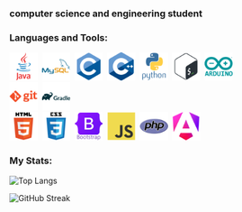 ### computer science and engineering student

### Languages and Tools:

<div>
  <img src="https://github.com/devicons/devicon/blob/master/icons/java/java-original-wordmark.svg" title="java" alt="java" width="50"/>&nbsp;
  <img src="https://github.com/devicons/devicon/blob/master/icons/mysql/mysql-original-wordmark.svg" title="MySql" alt="MySql" width="50"/>&nbsp;
  <img src="https://github.com/devicons/devicon/blob/master/icons/c/c-original.svg" title="C" alt="C" width="50"/>&nbsp;
  <img src="https://github.com/devicons/devicon/blob/master/icons/cplusplus/cplusplus-original.svg" title="C++" alt="C++" width="50"/>&nbsp;
  <img src="https://github.com/devicons/devicon/blob/master/icons/python/python-original-wordmark.svg" title="python" alt="python" width="50"/>&nbsp;
  <img src="https://github.com/devicons/devicon/blob/master/icons/bash/bash-original.svg" title="Bash" alt="Bash" width="50"/>&nbsp;
  <img src="https://github.com/devicons/devicon/blob/master/icons/arduino/arduino-original-wordmark.svg" title="Arduino" alt="Arduino" width="50"/>&nbsp;
</div>
<div>
  <img src="https://github.com/devicons/devicon/blob/master/icons/git/git-plain-wordmark.svg" title="Git" alt="Git" width="50"/>&nbsp;
  <img src="https://github.com/devicons/devicon/blob/master/icons/gradle/gradle-original-wordmark.svg" title="Gradle" alt="Gradle" width="50"/>&nbsp;
</div>
<div>
  <img src="https://github.com/devicons/devicon/blob/master/icons/html5/html5-original-wordmark.svg" title="Html" alt="html" width="50"/>&nbsp;
  <img src="https://github.com/devicons/devicon/blob/master/icons/css3/css3-original-wordmark.svg" title="CSS" alt="CSS" width="50"/>&nbsp;
  <img src="https://github.com/devicons/devicon/blob/master/icons/bootstrap/bootstrap-original-wordmark.svg" title="Bootstrap" alt="Bootstrap" width="50"/>&nbsp;
  <img src="https://github.com/devicons/devicon/blob/master/icons/javascript/javascript-original.svg" title="javaScript" alt="javaScript" width="50"/>&nbsp;
  <img src="https://github.com/devicons/devicon/blob/master/icons/php/php-original.svg" title="php" alt="php" width="50"/>&nbsp;
  <img src="https://github.com/devicons/devicon/blob/master/icons/angular/angular-original.svg" title="Angular" alt="Angular" width="50"/>&nbsp;
</div>

### My Stats:

![Top Langs](https://github-readme-stats.vercel.app/api/top-langs/?username=GiovanniPisoni&layout=donut&theme=dark)

![GitHub Streak](https://streak-stats.demolab.com/?user=GiovanniPisoni&theme=dark)
